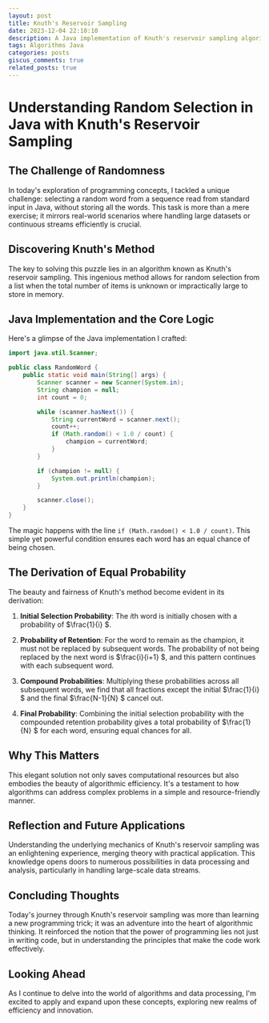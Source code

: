```yaml
---
layout: post
title: Knuth's Reservoir Sampling
date: 2023-12-04 22:10:10
description: A Java implementation of Knuth's reservoir sampling algorithm for random selection from a stream of data.
tags: Algorithms Java
categories: posts
giscus_comments: true
related_posts: true
---
```



# Understanding Random Selection in Java with Knuth's Reservoir Sampling

## The Challenge of Randomness

In today's exploration of programming concepts, I tackled a unique challenge: selecting a random word from a sequence read from standard input in Java, without storing all the words. This task is more than a mere exercise; it mirrors real-world scenarios where handling large datasets or continuous streams efficiently is crucial.

## Discovering Knuth's Method

The key to solving this puzzle lies in an algorithm known as Knuth's reservoir sampling. This ingenious method allows for random selection from a list when the total number of items is unknown or impractically large to store in memory.

## Java Implementation and the Core Logic

Here's a glimpse of the Java implementation I crafted:

```java
import java.util.Scanner;

public class RandomWord {
    public static void main(String[] args) {
        Scanner scanner = new Scanner(System.in);
        String champion = null;
        int count = 0;

        while (scanner.hasNext()) {
            String currentWord = scanner.next();
            count++;
            if (Math.random() < 1.0 / count) {
                champion = currentWord;
            }
        }

        if (champion != null) {
            System.out.println(champion);
        }

        scanner.close();
    }
}
```

The magic happens with the line `if (Math.random() < 1.0 / count)`. This simple yet powerful condition ensures each word has an equal chance of being chosen.

## The Derivation of Equal Probability

The beauty and fairness of Knuth's method become evident in its derivation:

1. **Initial Selection Probability**: The $i$th word is initially chosen with a probability of $\frac{1}{i} $.

2. **Probability of Retention**: For the word to remain as the champion, it must not be replaced by subsequent words. The probability of not being replaced by the next word is $\frac{i}{i+1} $, and this pattern continues with each subsequent word.

3. **Compound Probabilities**: Multiplying these probabilities across all subsequent words, we find that all fractions except the initial $\frac{1}{i} $ and the final $\frac{N-1}{N} $ cancel out.

4. **Final Probability**: Combining the initial selection probability with the compounded retention probability gives a total probability of $\frac{1}{N} $ for each word, ensuring equal chances for all.

## Why This Matters

This elegant solution not only saves computational resources but also embodies the beauty of algorithmic efficiency. It's a testament to how algorithms can address complex problems in a simple and resource-friendly manner.

## Reflection and Future Applications

Understanding the underlying mechanics of Knuth's reservoir sampling was an enlightening experience, merging theory with practical application. This knowledge opens doors to numerous possibilities in data processing and analysis, particularly in handling large-scale data streams.

## Concluding Thoughts

Today's journey through Knuth's reservoir sampling was more than learning a new programming trick; it was an adventure into the heart of algorithmic thinking. It reinforced the notion that the power of programming lies not just in writing code, but in understanding the principles that make the code work effectively.

## Looking Ahead

As I continue to delve into the world of algorithms and data processing, I'm excited to apply and expand upon these concepts, exploring new realms of efficiency and innovation.
